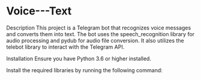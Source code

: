 # Voice---Text
Description
This project is a Telegram bot that recognizes voice messages and converts them into text. The bot uses the speech_recognition library for audio processing and pydub for audio file conversion. It also utilizes the telebot library to interact with the Telegram API.

Installation
Ensure you have Python 3.6 or higher installed.

Install the required libraries by running the following command:
